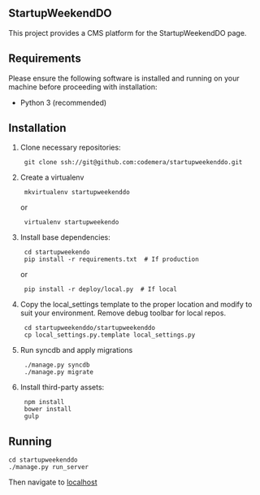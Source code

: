 StartupWeekendDO
-------------------
This project provides a CMS platform for the StartupWeekendDO page.

Requirements
---------------

Please ensure the following software is installed and running on your machine
before proceeding with installation:

- Python 3 (recommended)

Installation
---------------

1. Clone necessary repositories:

        git clone ssh://git@github.com:codemera/startupweekenddo.git

2. Create a virtualenv

        mkvirtualenv startupweekenddo

    or

        virtualenv startupweekendo

3. Install base dependencies:

        cd startupweekendo
        pip install -r requirements.txt  # If production

    or

        pip install -r deploy/local.py  # If local

4. Copy the local_settings template to the proper location and modify to suit
   your environment. Remove debug toolbar for local repos.

        cd startupweekenddo/startupweekenddo
        cp local_settings.py.template local_settings.py

5. Run syncdb and apply migrations

        ./manage.py syncdb
        ./manage.py migrate

6. Install third-party assets:

        npm install
        bower install
        gulp

Running
---------

    cd startupweekenddo
    ./manage.py run_server

Then navigate to [localhost](http://localhost:8000)

